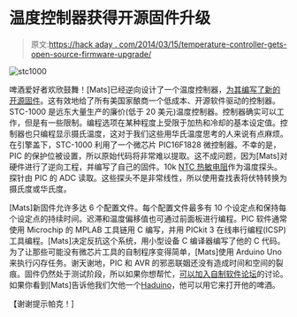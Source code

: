 # 温度控制器获得开源固件升级

> 原文:[https://hack aday . com/2014/03/15/temperature-controller-gets-open-source-firmware-upgrade/](https://hackaday.com/2014/03/15/temperature-controller-gets-open-source-firmware-upgrade/)

![stc1000](../Images/0b9d97761802629cd9bc0f0e624a1cce.png)

啤酒爱好者欢欣鼓舞！[Mats]已经逆向设计了一个温度控制器，[为其编写了新的开源固件](https://github.com/matsstaff/stc1000p)。这有效地给了所有美国家酿商一个低成本、开源软件驱动的控制器。STC-1000 是远东大量生产的廉价(低于 20 美元)温度控制器。控制器确实可以工作，但是有一些限制。编程选项在某种程度上受限于加热和冷却的基本设定值。控制器也只编程显示摄氏温度，这对于我们这些用华氏温度思考的人来说有点麻烦。在引擎盖下，STC-1000 利用了一个微芯片 PIC16F1828 微控制器。不幸的是，PIC 的保护位被设置，所以原始代码将非常难以提取。这不成问题，因为[Mats]对硬件进行了逆向工程，并编写了自己的固件。10k [NTC 热敏电阻](http://en.wikipedia.org/wiki/Thermistor)作为温度探头。探针由 PIC 的 ADC 读取。这些探头不是非常线性，所以使用查找表将伏特转换为摄氏度或华氏度。

[Mats]新固件允许多达 6 个配置文件。每个配置文件最多有 10 个设定点和保持每个设定点的持续时间。迟滞和温度偏移值也可通过前面板进行编程。PIC 软件通常使用 Microchip 的 MPLAB 工具链用 C 编写，并用 PICkit 3 在线串行编程(ICSP)工具编程。[Mats]决定反抗这个系统，用小型设备 C 编译器编写了他的 C 代码。为了让那些可能没有微芯片工具的自制程序变得简单，[Mats]使用 Arduino Uno 来执行闪存任务。谢天谢地，PIC 和 AVR 的邪恶联姻还没有造成时间和空间的裂痕。固件仍然处于测试阶段，所以如果你想帮忙，[可以加入自制软件论坛](http://www.homebrewtalk.com/f51/stc-1000-a-464348/)的讨论。如果你看到[Mats]告诉他我们欠他一个[Haduino](http://hackaday.com/haduino/)，他可以用它来打开他的啤酒。

【谢谢提示帕克！]